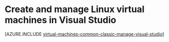 <properties
   pageTitle="Create and manage Linux VMs in Visual Studio | Microsoft Azure"
   description="Learn how to use Visual Studio to create and manage Azure VMs running Linux"
   services="visual-studio-online,virtual-machines-linux"
   documentationCenter="na"
   authors="TomArcher"
   manager="douge"
   editor="" />
<tags
	ms.service="virtual-machines-linux"
	ms.date="05/08/2016"
	wacn.date=""/>

# Create and manage Linux virtual machines in Visual Studio



[AZURE.INCLUDE [virtual-machines-common-classic-manage-visual-studio](../includes/virtual-machines-common-classic-manage-visual-studio.md)]

